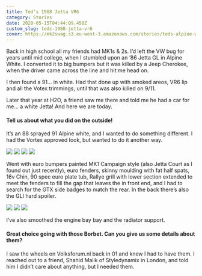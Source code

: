 ```yaml
---
title: Ted’s 1988 Jetta VR6
category: Stories
date: 2020-05-15T04:44:09.458Z
custom_slug: teds-1988-jetta-vr6
cover: https://mk2swag.s3.eu-west-3.amazonaws.com/stories/teds-alpine-white-1988-jetta-cover.jpg
---
```

Back in high school all my friends had MK1s & 2s. I’d left the VW bug for years until mid college, when I stumbled upon an ’86 Jetta GL in Alpine White. I converted it to big bumpers but it was killed by a Jeep Cherokee, when the driver came across the line and hit me head on.

I then found a 91… in white. Had that done up with smoked areos, VR6 lip and all the Votex trimmings, until that was also killed on 9/11.

Later that year at H2O, a friend saw me there and told me he had a car for me… a white Jetta! And here we are today.

#### Tell us about what you did on the outside!

It’s an 88 sprayed 91 Alpine white, and I wanted to do something different. I had the Vortex approved look, but wanted to do it another way.

![](https://mk2swag.s3.eu-west-3.amazonaws.com/stories/teds-alpine-white-1988-jetta-exterior-front-1.jpg)
![](https://mk2swag.s3.eu-west-3.amazonaws.com/stories/teds-alpine-white-1988-jetta-exterior-front-2.jpg)
![](https://mk2swag.s3.eu-west-3.amazonaws.com/stories/teds-alpine-white-1988-jetta-exterior-rear-1.jpg)
![](https://mk2swag.s3.eu-west-3.amazonaws.com/stories/teds-alpine-white-1988-jetta-exterior-rear-2.jpg)

Went with euro bumpers painted MK1 Campaign style (also Jetta Court as I found out just recently), euro fenders, skinny moulding with fat half spats, 16v Chin, 90 spec euro plate tub, Rallye grill with lower section extended to meet the fenders to fill the gap that leaves the in front end, and I had to search for the GTX side badges to match the rear. In the back there’s also the GLI hard spoiler.

![](https://mk2swag.s3.eu-west-3.amazonaws.com/stories/teds-alpine-white-1988-jetta-exterior-details-1.jpg)
![](https://mk2swag.s3.eu-west-3.amazonaws.com/stories/teds-alpine-white-1988-jetta-exterior-details-2.jpg)
![](https://mk2swag.s3.eu-west-3.amazonaws.com/stories/teds-alpine-white-1988-jetta-exterior-details-3.jpg)

I’ve also smoothed the engine bay bay and the radiator support.

#### Great choice going with those Borbet. Can you give us some details about them?
I saw the wheels on Volksforum.nl back in 01 and knew I had to have them. I reached out to a friend, Shahid Malik of Styledynamix in London, and told him I didn’t care about anything, but I needed them.

